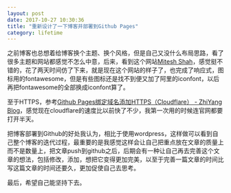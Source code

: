 ```yaml
---
layout: post
date: 2017-10-27 10:30:36
title: "重新设计了一下博客并部署到Github Pages"
category: lifetime
---
```




之前博客也总想着给博客换个主题、换个风格，但是自己又没什么布局思路，看了很多主题和网站都感觉不怎么中意，后来，看到这个网站[Mitesh Shah](https://miteshshah.github.io/)，感觉挺不错的，花了两天时间仿了下来，就是现在这个网站的样子了，也完成了响应式，图标用的fontawesome，但是有些图标还是找不到便又加了阿里的iconfont，以后再把fontawesome的全部换成iconfont算了。



至于HTTPS，参考[Github Pages绑定域名添加HTTPS（Cloudflare） - ZhiYang Blog](https://fanzhiyang.com/blog/github-pages-cloudflare-ssl/)，感觉现在cloudflare的速度比以前快了不少，我第一次用的时候连官网都要打开半天。



把博客部署到Github的好处我认为，相比于使用wordpress，这样做可以看到自己整个博客的迭代过程，最重要的是我感觉这样会让自己把重点放在文章的质量上而不是数量上，把文章push到github之后，后期会有一种让自己再去完善这个文章的想法，包括修改，添加，想把它变得更加完美，以至于完善一篇文章的时间比写这篇文章的时间还要久，更加促使自己去思考。



最后，希望自己能坚持下去。